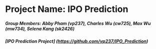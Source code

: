 # Project Name: IPO Prediction
##### Group Members: Abby Pham (vp237), Charles Wu (cw725), Max Wu (mw734), Selena Kang (sk2426)
##### [IPO Prediction Project] (https://github.com/vp237/IPO_Prediction)
